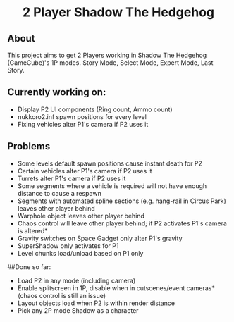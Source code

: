 <div align="center"><h1>2 Player Shadow The Hedgehog</h1></div>


## About
This project aims to get 2 Players working in Shadow The Hedgehog (GameCube)'s 1P modes.
Story Mode, Select Mode, Expert Mode, Last Story.

## Currently working on:
* Display P2 UI components (Ring count, Ammo count)
* nukkoro2.inf spawn positions for every level
* Fixing vehicles alter P1's camera if P2 uses it

## Problems
* Some levels default spawn positions cause instant death for P2
* Certain vehicles alter P1's camera if P2 uses it
* Turrets alter P1's camera if P2 uses it
* Some segments where a vehicle is required will not have enough distance to cause a respawn
* Segments with automated spline sections (e.g. hang-rail in Circus Park) leaves other player behind
* Warphole object leaves other player behind
* Chaos control will leave other player behind; if P2 activates P1's camera is altered*
* Gravity switches on Space Gadget only alter P1's gravity
* SuperShadow only activates for P1
* Level chunks load/unload based on P1 only

##Done so far:
* Load P2 in any mode (including camera)
* Enable splitscreen in 1P, disable when in cutscenes/event cameras* (chaos control is still an issue)
* Layout objects load when P2 is within render distance
* Pick any 2P mode Shadow as a character
